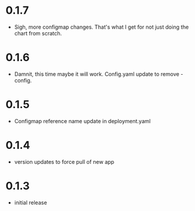 # 0.1.7
- Sigh, more configmap changes.  That's what I get for not just doing the chart from scratch.

# 0.1.6
- Damnit, this time maybe it will work.  Config.yaml update to remove -config.

# 0.1.5
- Configmap reference name update in deployment.yaml

# 0.1.4
- version updates to force pull of new app

# 0.1.3

- initial release
